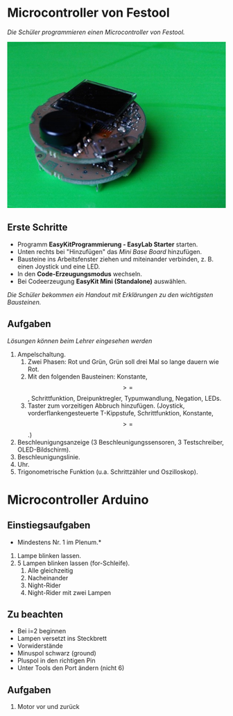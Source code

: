 # Microcontroller von Festool
*Die Schüler programmieren einen Microcontroller von Festool.*

![Festool](files/festool.jpg)

## Erste Schritte
* Programm **EasyKitProgrammierung - EasyLab Starter** starten.
* Unten rechts bei "Hinzufügen" das *Mini Base Board* hinzufügen.
* Bausteine ins Arbeitsfenster ziehen und miteinander verbinden, z. B. einen Joystick und eine LED.
* In den **Code-Erzeugungsmodus** wechseln.
* Bei Codeerzeugung **EasyKit Mini (Standalone)** auswählen.

*Die Schüler bekommen ein Handout mit Erklärungen zu den wichtigsten Bausteinen.*

## Aufgaben
*Lösungen können beim Lehrer eingesehen werden*
1. Ampelschaltung.
	1. Zwei Phasen: Rot und Grün, Grün soll drei Mal so lange dauern wie Rot.
	2. Mit den folgenden Bausteinen: Konstante, $$>=$$, Schrittfunktion, Dreipunktregler, Typumwandlung, Negation, LEDs.
	3. Taster zum vorzeitigen Abbruch hinzufügen. (Joystick, vorderflankengesteuerte T-Kippstufe, Schrittfunktion, Konstante, $$>=$$.)
1. Beschleunigungsanzeige (3 Beschleunigungssensoren, 3 Testschreiber, OLED-Bildschirm).
1. Beschleunigungslinie.
1. Uhr.
1. Trigonometrische Funktion (u.a. Schrittzähler und Oszilloskop).

# Microcontroller Arduino

## Einstiegsaufgaben
* Mindestens Nr. 1 im Plenum.*

1. Lampe blinken lassen.
2. 5 Lampen blinken lassen (for-Schleife).
    1. Alle gleichzeitig
    1. Nacheinander
    1. Night-Rider
    1. Night-Rider mit zwei Lampen

## Zu beachten

 * Bei i=2 beginnen
 * Lampen versetzt ins Steckbrett
 * Vorwiderstände
 * Minuspol schwarz (ground)
 * Pluspol in den richtigen Pin
 * Unter Tools den Port ändern (nicht 6)
 
 ## Aufgaben
 
 1. Motor vor und zurück
 
